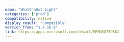 ```yaml
---
name: "WhatChaGot Light"
categories: ['prod']
compatibility: native
display_result: "Compatible"
version_from: "1.4.16.0"
link: https://apps.microsoft.com/detail/9PMNRD75QSK1
---
```

